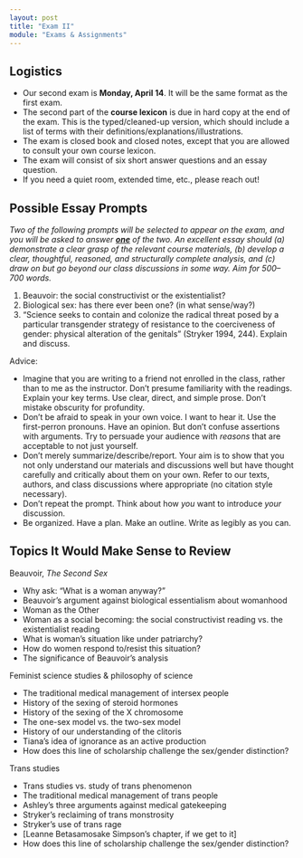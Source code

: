 ```yaml
---
layout: post
title: "Exam II"
module: "Exams & Assignments"
---
```


## Logistics

- Our second exam is **Monday, April 14**. It will be the same format as the first exam.
- The second part of the **course lexicon** is due in hard copy at the end of the exam. This is the typed/cleaned-up version, which should include a list of terms with their definitions/explanations/illustrations.
- The exam is closed book and closed notes, except that you are allowed to consult your own course lexicon.
- The exam will consist of six short answer questions and an essay question.
- If you need a quiet room, extended time, etc., please reach out!

## Possible Essay Prompts

*Two of the following prompts will be selected to appear on the exam, and you will be asked to answer <u><strong>one</strong></u> of the two. An excellent essay should (a) demonstrate a clear grasp of the relevant course materials, (b) develop a clear, thoughtful, reasoned, and structurally complete analysis, and (c) draw on but go beyond our class discussions in some way. Aim for 500–700 words.*

1. Beauvoir: the social constructivist or the existentialist?
2. Biological sex: has there ever been one? (in what sense/way?)
3. “Science seeks to contain and colonize the radical threat posed by a particular transgender strategy of resistance to the coerciveness of gender: physical alteration of the genitals” (Stryker 1994, 244). Explain and discuss.

Advice:

- Imagine that you are writing to a friend not enrolled in the class, rather than to me as the instructor. Don’t presume familiarity with the readings. Explain your key terms. Use clear, direct, and simple prose. Don’t mistake obscurity for profundity.
- Don’t be afraid to speak in your own voice. I want to hear it. Use the first-perron pronouns. Have an opinion. But don’t confuse assertions with arguments. Try to persuade your audience with *reasons* that are acceptable to not just yourself.
- Don’t merely summarize/describe/report. Your aim is to show that you not only understand our materials and discussions well but have thought carefully and critically about them on your own. Refer to our texts, authors, and class discussions where appropriate (no citation style necessary).
- Don’t repeat the prompt. Think about how *you* want to introduce *your* discussion.
- Be organized. Have a plan. Make an outline. Write as legibly as you can.

## Topics It Would Make Sense to Review

Beauvoir, *The Second Sex*

- Why ask: “What is a woman anyway?”
- Beauvoir’s argument against biological essentialism about womanhood
- Woman as the Other
- Woman as a social becoming: the social constructivist reading vs. the existentialist reading
- What is woman’s situation like under patriarchy?
- How do women respond to/resist this situation?
- The significance of Beauvoir’s analysis

Feminist science studies & philosophy of science

- The traditional medical management of intersex people
- History of the sexing of steroid hormones
- History of the sexing of the X chromosome
- The one-sex model vs. the two-sex model
- History of our understanding of the clitoris
- Tiana’s idea of ignorance as an active production
- How does this line of scholarship challenge the sex/gender distinction?

Trans studies

- Trans studies vs. study of trans phenomenon
- The traditional medical management of trans people
- Ashley’s three arguments against medical gatekeeping
- Stryker’s reclaiming of trans monstrosity
- Stryker’s use of trans rage
- [Leanne Betasamosake Simpson’s chapter, if we get to it]
- How does this line of scholarship challenge the sex/gender distinction?

